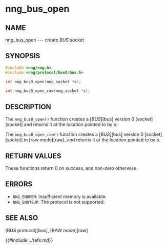 # nng_bus_open

## NAME

nng_bus_open --- create _BUS_ socket

## SYNOPSIS

```c
#include <nng/nng.h>
#include <nng/protocol/bus0/bus.h>

int nng_bus0_open(nng_socket *s);

int nng_bus0_open_raw(nng_socket *s);
```

## DESCRIPTION

The `nng_bus0_open()` function creates a [_BUS_][bus] version 0
[socket][socket] and returns it at the location pointed to by _s_.

The `nng_bus0_open_raw()` function creates a [_BUS_][bus] version 0
[socket][socket] in
[raw mode][raw], and returns it at the location pointed to by _s_.

## RETURN VALUES

These functions return 0 on success, and non-zero otherwise.

## ERRORS

- `NNG_ENOMEM`: Insufficient memory is available.
- `NNG_ENOTSUP`: The protocol is not supported.

## SEE ALSO

[BUS protocol][bus],
[RAW mode][raw]

{{#include ../refs.md}}
